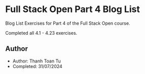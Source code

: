 # Full Stack Open Part 4 Blog List

Blog List Exercises for Part 4 of the Full Stack Open course.

Completed all 4.1 - 4.23 exercises.

## Author

- Author: Thanh Toan Tu
- Completed: 31/07/2024
